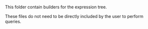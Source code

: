 This folder contain builders for the expression tree.

These files do not need to be directly included by the user to perform queries.

